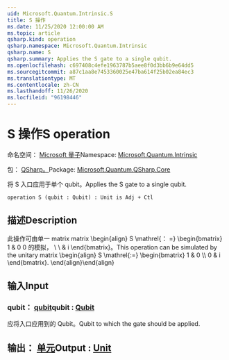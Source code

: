 ```yaml
---
uid: Microsoft.Quantum.Intrinsic.S
title: S 操作
ms.date: 11/25/2020 12:00:00 AM
ms.topic: article
qsharp.kind: operation
qsharp.namespace: Microsoft.Quantum.Intrinsic
qsharp.name: S
qsharp.summary: Applies the S gate to a single qubit.
ms.openlocfilehash: c697408c4efe1963787b5aee8f0d3bb6b9e64dd5
ms.sourcegitcommit: a87c1aa8e7453360025e47ba614f25b02ea84ec3
ms.translationtype: MT
ms.contentlocale: zh-CN
ms.lasthandoff: 11/26/2020
ms.locfileid: "96198446"
---
```

# <a name="s-operation"></a><span data-ttu-id="3f137-102">S 操作</span><span class="sxs-lookup"><span data-stu-id="3f137-102">S operation</span></span>

<span data-ttu-id="3f137-103">命名空间： [Microsoft 量子](xref:Microsoft.Quantum.Intrinsic)</span><span class="sxs-lookup"><span data-stu-id="3f137-103">Namespace: [Microsoft.Quantum.Intrinsic](xref:Microsoft.Quantum.Intrinsic)</span></span>

<span data-ttu-id="3f137-104">包： [QSharp。](https://nuget.org/packages/Microsoft.Quantum.QSharp.Core)</span><span class="sxs-lookup"><span data-stu-id="3f137-104">Package: [Microsoft.Quantum.QSharp.Core](https://nuget.org/packages/Microsoft.Quantum.QSharp.Core)</span></span>


<span data-ttu-id="3f137-105">将 S 入口应用于单个 qubit。</span><span class="sxs-lookup"><span data-stu-id="3f137-105">Applies the S gate to a single qubit.</span></span>

```qsharp
operation S (qubit : Qubit) : Unit is Adj + Ctl
```


## <a name="description"></a><span data-ttu-id="3f137-106">描述</span><span class="sxs-lookup"><span data-stu-id="3f137-106">Description</span></span>

<span data-ttu-id="3f137-107">此操作可由单一 matrix matrix \begin{align} S \mathrel{： =} \begin{bmatrix} 1 & 0 0 的模拟， \\ \\ & i \end{bmatrix}。</span><span class="sxs-lookup"><span data-stu-id="3f137-107">This operation can be simulated by the unitary matrix \begin{align} S \mathrel{:=} \begin{bmatrix} 1 & 0 \\\\ 0 & i \end{bmatrix}.</span></span>
<span data-ttu-id="3f137-108">\end{align}</span><span class="sxs-lookup"><span data-stu-id="3f137-108">\end{align}</span></span>

## <a name="input"></a><span data-ttu-id="3f137-109">输入</span><span class="sxs-lookup"><span data-stu-id="3f137-109">Input</span></span>

### <a name="qubit--qubit"></a><span data-ttu-id="3f137-110">qubit： [qubit](xref:microsoft.quantum.lang-ref.qubit)</span><span class="sxs-lookup"><span data-stu-id="3f137-110">qubit : [Qubit](xref:microsoft.quantum.lang-ref.qubit)</span></span>

<span data-ttu-id="3f137-111">应将入口应用到的 Qubit。</span><span class="sxs-lookup"><span data-stu-id="3f137-111">Qubit to which the gate should be applied.</span></span>



## <a name="output--unit"></a><span data-ttu-id="3f137-112">输出： [单元](xref:microsoft.quantum.lang-ref.unit)</span><span class="sxs-lookup"><span data-stu-id="3f137-112">Output : [Unit](xref:microsoft.quantum.lang-ref.unit)</span></span>

